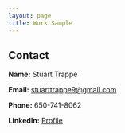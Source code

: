 ```yaml
---
layout: page
title: Work Sample
---
```

## Contact



**Name:** Stuart Trappe


**Email:** stuarttrappe9@gmail.com


**Phone:** 650-741-8062


**LinkedIn:** [Profile](https://www.linkedin.com/in/stuart-trappe/)
